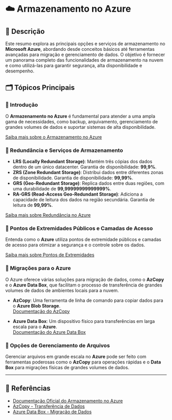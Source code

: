 # ☁️ Armazenamento no Azure

## 📄 Descrição
Este resumo explora as principais opções e serviços de armazenamento no **Microsoft Azure**, abordando desde conceitos básicos até ferramentas avançadas para migração e gerenciamento de dados. O objetivo é fornecer um panorama completo das funcionalidades de armazenamento na nuvem e como utilizá-las para garantir segurança, alta disponibilidade e desempenho.

## 🗂️ Tópicos Principais

### 🔹 Introdução
O **Armazenamento no Azure** é fundamental para atender a uma ampla gama de necessidades, como backup, arquivamento, gerenciamento de grandes volumes de dados e suportar sistemas de alta disponibilidade. 

[Saiba mais sobre o Armazenamento no Azure](https://docs.microsoft.com/pt-br/azure/storage/)

### 🔹 Redundância e Serviços de Armazenamento
- **LRS (Locally Redundant Storage)**: Mantém três cópias dos dados dentro de um único datacenter. Garantia de disponibilidade: **99,9%**.
- **ZRS (Zone Redundant Storage)**: Distribui dados entre diferentes zonas de disponibilidade. Garantia de disponibilidade: **99,99%**.
- **GRS (Geo-Redundant Storage)**: Replica dados entre duas regiões, com uma durabilidade de **99,99999999999999%**.
- **RA-GRS (Read-Access Geo-Redundant Storage)**: Adiciona a capacidade de leitura dos dados na região secundária. Garantia de leitura de **99,99%**.

[Saiba mais sobre Redundância no Azure](https://docs.microsoft.com/pt-br/azure/storage/common/storage-redundancy)

### 🔹 Pontos de Extremidades Públicos e Camadas de Acesso
Entenda como o **Azure** utiliza pontos de extremidade públicos e camadas de acesso para otimizar a segurança e o controle sobre os dados.

[Saiba mais sobre Pontos de Extremidades](https://docs.microsoft.com/pt-br/azure/storage/blobs/storage-blobs-introduction)

### 🔹 Migrações para o Azure
O Azure oferece várias soluções para migração de dados, como o **AzCopy** e o **Azure Data Box**, que facilitam o processo de transferência de grandes volumes de dados de ambientes locais para a nuvem.

- **AzCopy**: Uma ferramenta de linha de comando para copiar dados para o **Azure Blob Storage**.  
  [Documentação do AzCopy](https://learn.microsoft.com/pt-br/azure/storage/common/storage-use-azcopy-v10)
  
- **Azure Data Box**: Um dispositivo físico para transferências em larga escala para o **Azure**.  
  [Documentação do Azure Data Box](https://learn.microsoft.com/pt-br/azure/databox/)

### 🔹 Opções de Gerenciamento de Arquivos
Gerenciar arquivos em grande escala no **Azure** pode ser feito com ferramentas poderosas como o **AzCopy** para operações rápidas e o **Data Box** para migrações físicas de grandes volumes de dados.

---

## 📘 Referências
- [Documentação Oficial do Armazenamento no Azure](https://docs.microsoft.com/pt-br/azure/storage/)
- [AzCopy - Transferência de Dados](https://learn.microsoft.com/pt-br/azure/storage/common/storage-use-azcopy-v10)
- [Azure Data Box - Migração de Dados](https://learn.microsoft.com/pt-br/azure/databox/)

